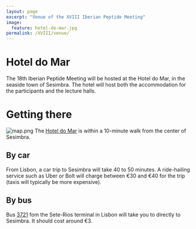 ```yaml
---
layout: page
excerpt: "Venue of the XVIII Iberian Peptide Meeting"
image:
  feature: hotel-do-mar.jpg
permalink: /XVIII/venue/
---
```


# Hotel do Mar
The 18th Iberian Peptide Meeting will be hosted at the Hotel do Mar, in the
seaside town of Sesimbra. The hotel will host both the accommodation for the
participants and the lecture halls.

# Getting there
![map.png](https://goo.gl/maps/QzM8Pz5Sgmgtn4PS8)
The [Hotel do Mar](https://goo.gl/maps/QzM8Pz5Sgmgtn4PS8) is within a
10-minute walk from the center of Sesimbra.

## By car
From Lisbon, a car trip to Sesimbra will take 40 to 50 minutes. A ride-hailing
service such as Uber or Bolt will charge between €30 and €40 for the trip
(taxis will typically be more expensive).

## By bus
Bus [3721](https://www.carrismetropolitana.pt/horarios/?route_short_name=3721&route_id=3721_0&direction_id=060453&stop_sequence=1)
fom the Sete-Rios terminal in Lisbon will take you to directly to Sesimbra. It
should cost around €3.

